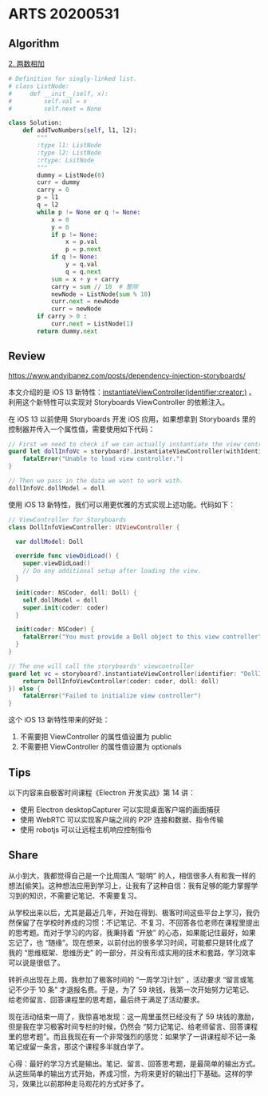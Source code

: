 # ARTS 20200531

## Algorithm

[2. 两数相加](https://leetcode-cn.com/problems/add-two-numbers/description/)

```python
# Definition for singly-linked list.
# class ListNode:
#     def __init__(self, x):
#         self.val = x
#         self.next = None

class Solution:
    def addTwoNumbers(self, l1, l2):
        """
        :type l1: ListNode
        :type l2: ListNode
        :rtype: LsitNode
        """
        dummy = ListNode(0)
        curr = dummy
        carry = 0
        p = l1
        q = l2
        while p != None or q != None:
            x = 0
            y = 0
            if p != None:
                x = p.val
                p = p.next
            if q != None:
                y = q.val
                q = q.next
            sum = x + y + carry
            carry = sum // 10  # 整除
            newNode = ListNode(sum % 10)
            curr.next = newNode
            curr = newNode
        if carry > 0 :
            curr.next = ListNode(1)
        return dummy.next
```

## Review

<https://www.andyibanez.com/posts/dependency-injection-storyboards/>

本文介绍的是 iOS 13 新特性：[instantiateViewController(identifier:creator:)](https://developer.apple.com/documentation/uikit/uistoryboard/3213989-instantiateviewcontroller) 。利用这个新特性可以实现对 Storyboards ViewController 的依赖注入。

在 iOS 13 以前使用 Storyboards 开发 iOS 应用，如果想拿到 Storyboards 里的控制器并传入一个属性值，需要使用如下代码：

```swift
// First we need to check if we can actually instantiate the view controller.
guard let dollInfoVc = storyboard?.instantiateViewController(withIdentifier: "DollInfo") as? DollInfoViewController else {
    fatalError("Unable to load view controller.")
}

// Then we pass in the data we want to work with.
dollInfoVc.dollModel = doll
```

使用 iOS 13 新特性，我们可以用更优雅的方式实现上述功能。代码如下：

```swift
// ViewController for Storyboards
class DollInfoViewController: UIViewController {

  var dollModel: Doll

  override func viewDidLoad() {
    super.viewDidLoad()
    // Do any additional setup after loading the view.
  }

  init(coder: NSCoder, doll: Doll) {
    self.dollModel = doll
    super.init(coder: coder)
  }

  init(coder: NSCoder) {
    fatalError("You must provide a Doll object to this view controller")
  }
}
```

```swift
// The one will call the storyboards' viewcontroller
guard let vc = storyboard?.instantiateViewController(identifier: "DollInfo", creator: { coder in
    return DollInfoViewController(coder: coder, doll: doll)
}) else {
    fatalError("Failed to initialize view controller")
}
```

这个 iOS 13 新特性带来的好处：

1. 不需要把 ViewController 的属性值设置为 public
2. 不需要把 ViewController 的属性值设置为 optionals

## Tips

以下内容来自极客时间课程《Electron 开发实战》第 14 讲：

- 使用 Electron desktopCapturer 可以实现桌面客户端的画面捕获
- 使用 WebRTC 可以实现客户端之间的 P2P 连接和数据、指令传输
- 使用 robotjs 可以让远程主机响应控制指令

## Share

从小到大，我都觉得自己是一个比周围人 “聪明” 的人，相信很多人有和我一样的想法[偷笑]。这种想法应用到学习上，让我有了这种自信：我有足够的能力掌握学习到的知识，不需要记笔记、不需要复习。

从学校出来以后，尤其是最近几年，开始在得到、极客时间这些平台上学习，我仍然保留了在学校时养成的习惯：不记笔记、不复习、不回答各位老师在课程里提出的思考题。而对于学习的内容，我秉持着 “开放” 的心态，如果能记住最好，如果忘记了，也 “随缘”。现在想来，以前付出的很多学习时间，可能都只是转化成了我的 “思维框架、思维历史” 的一部分，并没有形成实用的技术和套路，学习效率可以说是很低了。

转折点出现在上周，我参加了极客时间的 “一周学习计划” ，活动要求 “留言或笔记不少于 10 条” 才退报名费。于是，为了 59 块钱，我第一次开始努力记笔记、给老师留言、回答课程里的思考题，最后终于满足了活动要求。

现在活动结束一周了，我惊喜地发现：这一周里虽然已经没有了 59 块钱的激励，但是我在学习极客时间专栏的时候，仍然会 “努力记笔记、给老师留言、回答课程里的思考题”。而且我现在有一个非常强烈的感觉：如果学了一讲课程却不记一条笔记或留一条言，那这个课程多半就白学了。

心得：最好的学习方式是输出。笔记、留言、回答思考题，是最简单的输出方式。从这些简单的输出方式开始，养成习惯，为将来更好的输出打下基础。这样的学习，效果比以前那种走马观花的方式好多了。
